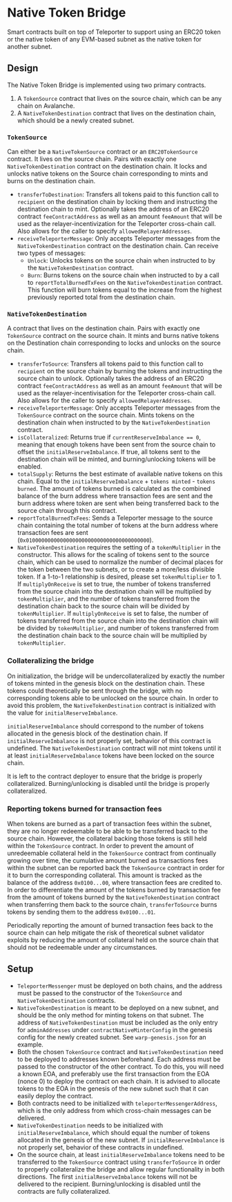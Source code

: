# Native Token Bridge

Smart contracts built on top of Teleporter to support using an ERC20 token or the native token of any EVM-based subnet as the native token for another subnet.

## Design
The Native Token Bridge is implemented using two primary contracts. 

1. A `TokenSource` contract that lives on the source chain, which can be any chain on Avalanche. 
2. A `NativeTokenDestination` contract that lives on the destination chain, which should be a newly created subnet.

### `TokenSource`
Can either be a `NativeTokenSource` contract or an `ERC20TokenSource` contract. It lives on the source chain. Pairs with exactly one `NativeTokenDestination` contract on the destination chain. It locks and unlocks native tokens on the Source chain corresponding to mints and burns on the destination chain.
- `transferToDestination`: Transfers all tokens paid to this function call to `recipient` on the destination chain by locking them and instructing the destination chain to mint. Optionally takes the address of an ERC20 contract `feeContractAddress` as well as an amount `feeAmount` that will be used as the relayer-incentivization for the Teleporter cross-chain call. Also allows for the caller to specify `allowedRelayerAddresses`.
- `receiveTeleporterMessage`: Only accepts Teleporter messages from the `NativeTokenDestination` contract on the destination chain. Can receive two types of messages:
  - `Unlock`: Unlocks tokens on the source chain when instructed to by the `NativeTokenDestination` contract.
  - `Burn`: Burns tokens on the source chain when instructed to by a call to `reportTotalBurnedTxFees` on the `NativeTokenDestination` contract. This function will burn tokens equal to the increase from the highest previously reported total from the destination chain.

### `NativeTokenDestination`
A contract that lives on the destination chain. Pairs with exactly one `TokenSource` contract on the source chain. It mints and burns native tokens on the Destination chain corresponding to locks and unlocks on the source chain.
- `transferToSource`: Transfers all tokens paid to this function call to `recipient` on the source chain by burning the tokens and instructing the source chain to unlock. Optionally takes the address of an ERC20 contract `feeContractAddress` as well as an amount `feeAmount` that will be used as the relayer-incentivisation for the Teleporter cross-chain call. Also allows for the caller to specify `allowedRelayerAddresses`.
- `receiveTeleporterMessage`: Only accepts Teleporter messages from the `TokenSource` contract on the source chain. Mints tokens on the destination chain when instructed to by the `NativeTokenDestination` contract.
- `isCollateralized`: Returns true if `currentReserveImbalance == 0`, meaning that enough tokens have been sent from the source chain to offset the `initialReserveImbalance`. If true, all tokens sent to the destination chain will be minted, and burning/unlocking tokens will be enabled.
- `totalSupply`: Returns the best estimate of available native tokens on this chain. Equal to the `initialReserveImbalance` + `tokens minted` - `tokens burned`. The amount of tokens burned is calculated as the combined balance of the burn address where transaction fees are sent and the burn address where token are sent when being transferred back to the source chain through this contract.
- `reportTotalBurnedTxFees`: Sends a Teleporter message to the source chain containing the total number of tokens at the burn address where transaction fees are sent (`0x0100000000000000000000000000000000000000`).
- `NativeTokenDestination` requires the setting of a `tokenMultiplier` in the constructor. This allows for the scaling of tokens sent to the source chain, which can be used to normalize the number of decimal places for the token between the two subnets, or to create a more/less divisible token. If a 1-to-1 relationship is desired, please set `tokenMultiplier` to 1. If `multiplyOnReceive` is set to true, the number of tokens transferred from the source chain into the destination chain will be multiplied by `tokenMultiplier`, and the number of tokens transferred from the destination chain back to the source chain will be divided by `tokenMultiplier`. If `multiplyOnReceive` is set to false, the number of tokens transferred from the source chain into the destination chain will be divided by `tokenMultiplier`, and number of tokens transferred from the destination chain back to the source chain will be multiplied by `tokenMultiplier`.

### Collateralizing the bridge
On initialization, the bridge will be undercollateralized by exactly the number of tokens minted in the genesis block on the destination chain. These tokens could theoretically be sent through the bridge, with no corresponding tokens able to be unlocked on the source chain. In order to avoid this problem, the `NativeTokenDestination` contract is initialized with the value for `initialReserveImbalance`.

`initialReserveImbalance` should correspond to the number of tokens allocated in the genesis block of the destination chain. If `initialReserveImbalance` is not properly set, behavior of this contract is undefined. The `NativeTokenDestination` contract will not mint tokens until it at least `initialReserveImbalance` tokens have been locked on the source chain. 

It is left to the contract deployer to ensure that the bridge is properly collateralized. Burning/unlocking is disabled until the bridge is properly collateralized.

### Reporting tokens burned for transaction fees
When tokens are burned as a part of transaction fees within the subnet, they are no longer redeemable to be able to be transferred back to the source chain. However, the collateral backing those tokens is still held within the `TokenSource` contract. In order to prevent the amount of unredeemable collateral held in the `TokenSource` contract from continually growing over time, the cumulative amount burned as transactions fees within the subnet can be reported back the `TokenSource` contract in order for it to burn the corresponding collateral. This amount is tracked as the balance of the address `0x0100...00`, where transaction fees are credited to. In order to differentiate the amount of the tokens burned by transaction fee from the amount of tokens burned by the `NativeTokenDestination` contract when transferring them back to the source chain, `transferToSource` burns tokens by sending them to the address `0x0100...01`.

Periodically reporting the amount of burned transaction fees back to the source chain can help mitigate the risk of theoretical subnet validator exploits by reducing the amount of collateral held on the source chain that should not be redeemable under any circumstances. 

## Setup
- `TeleporterMessenger` must be deployed on both chains, and the address must be passed to the constructor of the `TokenSource` and `NativeTokenDestination` contracts.
- `NativeTokenDestination` is meant to be deployed on a new subnet, and should be the only method for minting tokens on that subnet. The address of `NativeTokenDestination` must be included as the only entry for `adminAddresses` under `contractNativeMinterConfig` in the genesis config for the newly created subnet. See `warp-genesis.json` for an example.
- Both the chosen `TokenSource` contract and `NativeTokenDestination` need to be deployed to addresses known beforehand. Each address must be passed to the constructor of the other contract. To do this, you will need a known EOA, and preferably use the first transaction from the EOA (nonce 0) to deploy the contract on each chain. It is advised to allocate tokens to the EOA in the genesis of the new subnet such that it can easily deploy the contract.
- Both contracts need to be initialized with `teleporterMessengerAddress`, which is the only address from which cross-chain messages can be delivered.
- `NativeTokenDestination` needs to be initialized with `initialReserveImbalance`, which should equal the number of tokens allocated in the genesis of the new subnet. If `initialReserveImbalance` is not properly set, behavior of these contracts in undefined.
- On the source chain, at least `initialReserveImbalance` tokens need to be transferred to the `TokenSource` contract using `transferToSource` in order to properly collateralize the bridge and allow regular functionality in both directions. The first `initialReserveImbalance` tokens will not be delivered to the recipient. Burning/unlocking is disabled until the contracts are fully collateralized.
